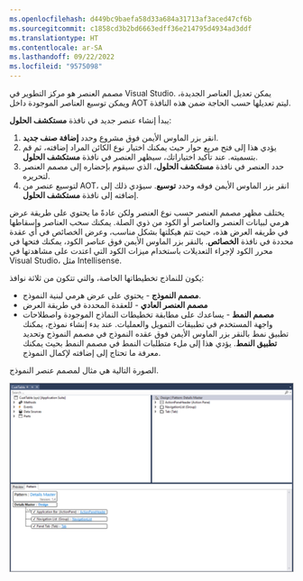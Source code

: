 ```yaml
---
ms.openlocfilehash: d449bc9baefa58d33a684a31713af3aced47cf6b
ms.sourcegitcommit: c1858cd3b2bd6663edff36e214795d4934ad3ddf
ms.translationtype: HT
ms.contentlocale: ar-SA
ms.lasthandoff: 09/22/2022
ms.locfileid: "9575098"
---
```

مصمم العنصر هو مركز التطوير في Visual Studio. يمكن تعديل العناصر الجديدة، ويمكن توسيع العناصر الموجودة داخل AOT ليتم تعديلها حسب الحاجة ضمن هذه النافذة.

يبدأ إنشاء عنصر جديد في نافذة **مستكشف الحلول**:
 
1.  انقر بزر الماوس الأيمن فوق مشروع وحدد **إضافة صنف جديد**.
2.  يؤدي هذا إلى فتح مربع حوار حيث يمكنك اختيار نوع الكائن المراد إضافته، ثم قم بتسميته. عند تأكيد اختياراتك، سيظهر العنصر في نافذة **مستكشف الحلول**.
3.  حدد العنصر في نافذة **مستكشف الحلول**، الذي سيقوم بإحضاره إلى مصمم العنصر لتحريره.
4.  لتوسيع عنصر من AOT، انقر بزر الماوس الأيمن فوقه وحدد **توسيع**. سيؤدي ذلك إلى إضافته إلى نافذة **مستكشف الحلول**. 

يختلف مظهر مصمم العنصر حسب نوع العنصر ولكن عادةً ما يحتوي على طريقة عرض هرمي لبيانات العنصر والعناصر أو الكود من ذوي الصلة. يمكنك سحب العناصر وإسقاطها في طريقه العرض هذه، حيث تتم هيكلتها بشكل مناسب، وعرض الخصائص في أي عقدة محددة في نافذة **الخصائص**. بالنقر بزر الماوس الأيمن فوق عناصر الكود، يمكنك فتحها في محرر الكود لإجراء التعديلات باستخدام ميزات الكود التي اعتدت على مشاهدتها في Visual Studio، مثل Intellisense.

يكون للنماذج تخطيطاتها الخاصة، والتي تتكون من ثلاثة نوافذ:

-   **مصمم النموذج** - يحتوي على عرض هرمي لبنية النموذج.
-   **مصمم العنصر العادي** - للعقدة المحددة في طريقة العرض
-   **مصمم النمط** - يساعدك على مطابقة تخطيطات النماذج الموجودة واصطلاحات واجهة المستخدم في تطبيقات التمويل والعمليات. عند بدء إنشاء نموذج، يمكنك تطبيق نمط بالنقر بزر الماوس الأيمن فوق عقده النموذج في مصمم النموذج وتحديد **تطبيق النمط**. يؤدي هذا إلى ملء متطلبات النمط في مصمم النمط بحيث يمكنك معرفة ما تحتاج إلى إضافته لإكمال النموذج. 

الصورة التالية هي مثال لمصمم عنصر النموذج. 

[![لقطة شاشة لمثال مصمم عنصر النموذج.](../media/element-designer.png)](../media/element-designer.png#lightbox)
